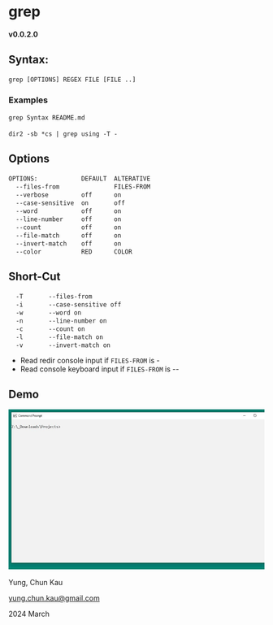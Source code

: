 # grep
**v0.0.2.0**

## Syntax:
```
grep [OPTIONS] REGEX FILE [FILE ..]
```

### Examples
```
grep Syntax README.md

dir2 -sb *cs | grep using -T -
```

## Options
```
OPTIONS:            DEFAULT  ALTERATIVE
  --files-from               FILES-FROM
  --verbose         off      on
  --case-sensitive  on       off
  --word            off      on
  --line-number     off      on
  --count           off      on
  --file-match      off      on
  --invert-match    off      on
  --color           RED      COLOR
```
## Short-Cut
```
  -T       --files-from
  -i       --case-sensitive off
  -w       --word on
  -n       --line-number on
  -c       --count on
  -l       --file-match on
  -v       --invert-match on
```
* Read redir console input if ```FILES-FROM``` is -
* Read console keyboard input if ```FILES-FROM``` is --

## Demo

![Color Feature](https://github.com/ck-yung/grep/blob/master/images/help.gif)

Yung, Chun Kau

<yung.chun.kau@gmail.com>

2024 March
